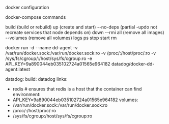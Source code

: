 docker configuration

docker-compose commands

build (build or rebuild)
up (create and start) --no-deps (partial -updo not recreate services that node depends on)
down --rmi all (remove all images) --volumes (remove all volumes)
logs
ps
stop
start
rm


docker run -d
--name dd-agent
-v /var/run/docker.sock:/var/run/docker.sock:ro
-v /proc/:/host/proc/:ro
-v /sys/fs/cgroup/:/host/sys/fs/cgroup:ro
-e API_KEY=9a890044eb035102724a01565e964182
datadog/docker-dd-agent:latest

datadog:
  build: datadog
  links:
   - redis # ensures that redis is a host that the container can find
  environment:
   - API_KEY=9a890044eb035102724a01565e964182
  volumes:
   - /var/run/docker.sock:/var/run/docker.sock:ro
   - /proc/:/host/proc/:ro
   - /sys/fs/cgroup:/host/sys/fs/cgroup:ro
